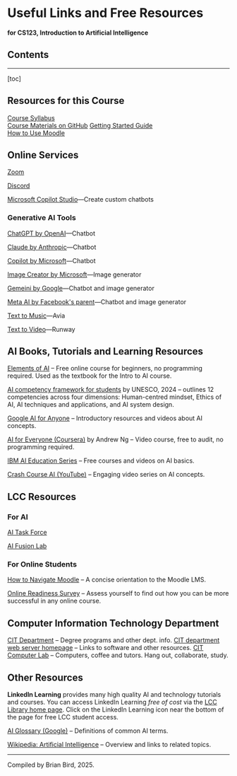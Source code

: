 <h1>Useful Links and Free Resources</h1>

**for CS123, Introduction to Artificial Intelligence**

<h2>Contents</h2>

------

[toc]

## Resources for this Course

[Course Syllabus](CS123_Syllabus.html)  
[Course Materials on GitHub](https://github.com/LCC-CIT/CS123-CourseMaterials)
[Getting Started Guide](CS123_GettingStartedGuide.html)  
[How to Use Moodle](https://moodle.lanecc.edu/)  

## Online Services

[Zoom](https://zoom.us/)

[Discord](https://discord.com/)

[Microsoft Copilot Studio](https://portal.azure.com/)—Create custom chatbots

### Generative AI Tools

[ ChatGPT by OpenAI](https://www.openai.com/chatgpt/)—Chatbot

[Claude by Anthropic](https://claude.ai)—Chatbot

[Copilot by Microsoft](https://copilot.microsoft.com)—Chatbot                    

[Image Creator by Microsoft](https://designer.microsoft.com/image-creator)—Image generator                    

[Gemeini by Google](https://gemini.google.com)—Chatbot and image generator

[Meta AI by Facebook's parent](https://meta.ai)—Chatbot and image generator

[Text to Music](https://www.aiva.ai/)—Avia

[Text to Video](https://www.runwayml.com/)—Runway




## AI Books, Tutorials and Learning Resources

[Elements of AI](https://www.elementsofai.com/) – Free online course for beginners, no programming required. Used as the textbook for the Intro to AI course.

[AI competency framework for students](https://classes.lanecc.edu/course/view.php?id=129947) by UNESCO, 2024 – outlines 12 competencies across four dimensions: Human-centred mindset, Ethics of AI, AI techniques and applications, and AI system design. 

[Google AI for Anyone](https://ai.google/education/) – Introductory resources and videos about AI concepts.

[AI for Everyone (Coursera)](https://www.coursera.org/learn/ai-for-everyone) by Andrew Ng – Video course, free to audit, no programming required.

[IBM AI Education Series](https://www.ibm.com/skills/ai) – Free courses and videos on AI basics.

[Crash Course AI (YouTube)](https://www.youtube.com/playlist?list=PL8dPuuaLjXtOeEc9ME62zTfqc0hT6Y3F-) – Engaging video series on AI concepts.



## LCC Resources

### For AI

[AI Task Force ](https://sites.google.com/lanecc.edu/aitaskforce/)

[AI Fusion Lab ](https://sites.google.com/lanecc.edu/fusionlab/home)

### For Online Students

[How to Navigate Moodle](http://bit.ly/LCC-MoodleNav) – A concise orientation to the Moodle LMS.

[Online Readiness Survey](http://bit.ly/LCC-Ready) – Assess yourself to find out how you can be more successful in any online course.



## Computer Information Technology Department

[CIT Department](https://www.lanecc.edu/cit) – Degree programs and other dept. info.
[CIT department web server homepage](https://citstudent.lanecc.edu) – Links to software and other resources.
[CIT Computer Lab](https://www.lanecc.edu/programs-academics/academic-departments/business-technology-and-trades/computer-information-technology/cit-computer-lab) – Computers, coffee and tutors. Hang out, collaborate, study.



## Other Resources

**LinkedIn Learning** provides many high quality AI and technology tutorials and courses. You can access LinkedIn Learning _free of cost_ via the [LCC Library home page](https://library.lanecc.edu/). Click on the LinkedIn Learning icon near the bottom of the page for free LCC student access.

[AI Glossary (Google)](https://cloud.google.com/ai-platform/docs/glossary) – Definitions of common AI terms.

[Wikipedia: Artificial Intelligence](https://en.wikipedia.org/wiki/Artificial_intelligence) – Overview and links to related topics.



------

Compiled by Brian Bird, 2025.
